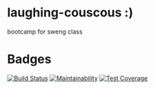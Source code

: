 # laughing-couscous :)
bootcamp for sweng class

# Badges
[![Build Status](https://travis-ci.org/DonnA98/laughing-couscous.svg?branch=master)](https://travis-ci.org/DonnA98/laughing-couscous)
[![Maintainability](https://api.codeclimate.com/v1/badges/289c953e0171fc6ae151/maintainability)](https://codeclimate.com/github/DonnA98/laughing-couscous/maintainability)
[![Test Coverage](https://api.codeclimate.com/v1/badges/289c953e0171fc6ae151/test_coverage)](https://codeclimate.com/github/DonnA98/laughing-couscous/test_coverage)

